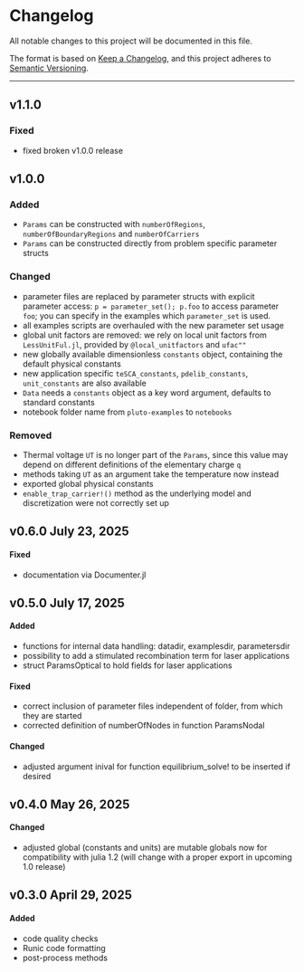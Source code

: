 # Changelog


All notable changes to this project will be documented in this file.

The format is based on [Keep a Changelog](https://keepachangelog.com/en/1.1.0/),
and this project adheres to [Semantic Versioning](https://semver.org/spec/v2.0.0.html).

-----------------------------------------------------------------------------------------------

## v1.1.0

### Fixed 
  - fixed broken v1.0.0 release


## v1.0.0

### Added
  - `Params` can be constructed with `numberOfRegions`, `numberOfBoundaryRegions` and `numberOfCarriers`
  - `Params` can be constructed directly from problem specific parameter structs

### Changed
  - parameter files are replaced by parameter structs with explicit parameter access: `p = parameter_set(); p.foo` to access parameter `foo`;
    you can specify in the examples which `parameter_set` is used.
  - all examples scripts are overhauled with the new parameter set usage
  - global unit factors are removed: we rely on local unit factors from `LessUnitFul.jl`, provided by `@local_unitfactors` and `ufac""`
  - new globally available dimensionless `constants` object, containing the default physical constants
  - new application specific `teSCA_constants`, `pdelib_constants`, `unit_constants` are also available
  - `Data` needs a `constants` object as a key word argument, defaults to standard constants
  - notebook folder name from `pluto-examples` to `notebooks`

### Removed
  - Thermal voltage `UT` is no longer part of the `Params`, since this value may depend on different definitions of the elementary charge `q`
  - methods taking `UT` as an argument take the temperature now instead
  - exported global physical constants
  - `enable_trap_carrier!()` method as the underlying model and discretization were not correctly set up

## v0.6.0 July 23, 2025

#### Fixed
  - documentation via Documenter.jl

## v0.5.0 July 17, 2025

#### Added
  - functions for internal data handling: datadir, examplesdir, parametersdir
  - possibility to add a stimulated recombination term for laser applications
  - struct ParamsOptical to hold fields for laser applications
#### Fixed
  - correct inclusion of parameter files independent of folder, from which they are started
  - corrected definition of numberOfNodes in function ParamsNodal
#### Changed
  - adjusted argument inival for function equilibrium_solve! to be inserted if desired

## v0.4.0 May 26, 2025

#### Changed
  - adjusted global (constants and units) are mutable globals now for compatibility with julia 1.2 (will change with a proper export in upcoming 1.0 release)


## v0.3.0 April 29, 2025

#### Added
  - code quality checks
  - Runic code formatting
  - post-process methods
